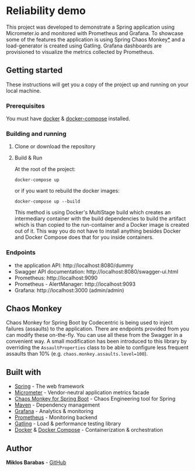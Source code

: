 # Reliability demo

This project was developed to demonstrate a Spring application using Micrometer.io and monitored with Prometheus and Grafana.
To showcase some of the features the application is using Spring Chaos Monkey[*](https://github.com/miklosbarabas/reliability-demo#chaos-monkey) and a load-generator is created using Gatling. 
Grafana dashboards are provisioned to visualize the metrics collected by Prometheus.

## Getting started

These instructions will get you a copy of the project up and running on your local machine.

### Prerequisites

You must have [docker](https://docs.docker.com/) & [docker-compose](https://docs.docker.com/compose/) installed. 

### Building and running

1. Clone or download the repository

2. Build & Run

    At the root of the project:
    ```
    docker-compose up 
    ```
    or if you want to rebuild the docker images:
    ```
    docker-compose up --build
    ```
    This method is using Docker's MultiStage build which creates an intermediary container with the build dependencies 
    to build the artifact which is than copied to the run-container and a Docker image is created out of it.
    This way you do not have to install anything besides Docker and Docker Compose does that for you inside containers.

### Endpoints
  - the application API: http://localhost:8080/dummy
  - Swagger API documentation: http://localhost:8080/swagger-ui.html
  - Prometheus: http://localhost:9090
  - Prometheus - AlertManager: http://localhost:9093
  - Grafana: http://localhost:3000 (admin/admin)


## Chaos Monkey
Chaos Monkey for Spring Boot by Codecentric is being used to inject failures (assaults) to the application. 
There are endpoints provided from you can modify these on-the-fly. You can use all these from the Swagger in a convenient way.
A small modification has been introduced to this library by overriding the `AssaultProperties` class to be able to 
configure less frequent assaults than 10% (e.g. `chaos.monkey.assaults.level=100`).
## Built with

* [Spring](https://spring.io/) - The web framework
* [Micrometer](http://micrometer.io/) - Vendor-neutral application metrics facade
* [Chaos Monkey for Spring Boot](https://codecentric.github.io/chaos-monkey-spring-boot/) - Chaos Engineering tool for Spring
* [Maven](https://maven.apache.org/) - Dependency management
* [Grafana](https://grafana.com/) - Analytics & monitoring
* [Prometheus](https://prometheus.io/) - Monitoring backend
* [Gatling](https://gatling.io/) - Load & performance testing library
* [Docker](https://www.docker.com) & [Docker Compose](https://www.docker.com) - Containerization & orchestration


## Author

**Miklos Barabas** - [GitHub](https://github.com/miklosbarabas)

